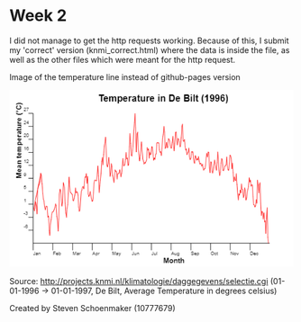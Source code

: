 # Week 2
I did not manage to get the http requests working. Because of this, I submit my 'correct' version (knmi_correct.html) where the data
is inside the file, as well as the other files which were meant for the http request.

Image of the temperature line instead of github-pages version

![alt text](temp_image.png "")

Source: http://projects.knmi.nl/klimatologie/daggegevens/selectie.cgi (01-01-1996 -> 01-01-1997, De Bilt, Average Temperature in degrees celsius)

Created by Steven Schoenmaker (10777679)

